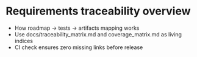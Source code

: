 # Requirements traceability overview

- How roadmap → tests → artifacts mapping works
- Use docs/traceability_matrix.md and coverage_matrix.md as living indices
- CI check ensures zero missing links before release
